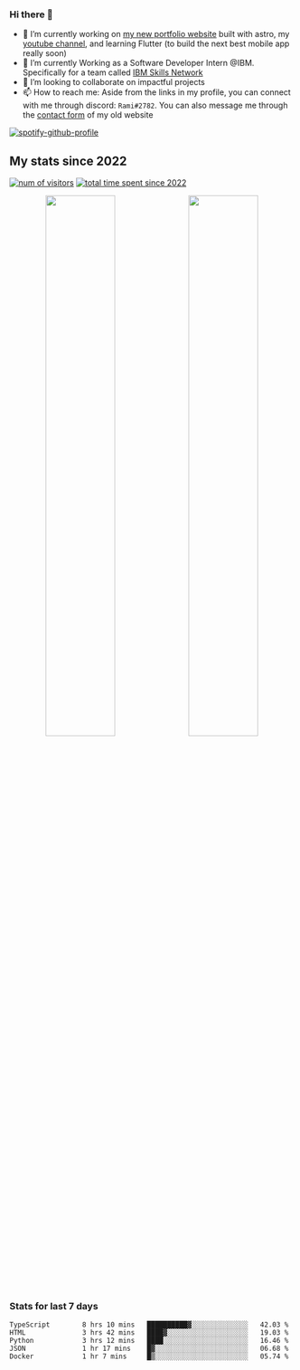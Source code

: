 ### Hi there 👋
- 🔭 I’m currently working on [my new portfolio website](https://github.com/psycho-baller/portfolio) built with astro, my [youtube channel](https://www.youtube.com/channel/UCf9CoIzXxFcwlwaNuN5_1BQ), and learning Flutter (to build the next best mobile app really soon)
- 🌱 I’m currently Working as a Software Developer Intern @IBM. Specifically for a team called [IBM Skills Network](https://skills.network/)
- 👯 I’m looking to collaborate on impactful projects
- 📫 How to reach me: Aside from the links in my profile, you can connect with me through discord: `Rami#2782`. You can also message me through the [contact form](https://rami-maalouf.vercel.app/?goTo=contact) of my old website
<!--
[![Readme Card](https://github-readme-stats.vercel.app/api/pin/?username=psycho-baller&repo=psycho-baller)](https://github.com/psycho-baller/psycho-baller)
-->
[![spotify-github-profile](https://spotify-github-profile.vercel.app/api/view?uid=317ip6uskv3ex44es6nsiywa66zm&cover_image=true&theme=novatorem&show_offline=false&background_color=121212&bar_color=53b14f&bar_color_cover=true)](https://open.spotify.com/user/317ip6uskv3ex44es6nsiywa66zm)
## My stats since 2022
[![num of visitors](https://visitor-badge.glitch.me/badge?page_id=psycho-baller.visitor-badge&left_text=Hello%20visitor%20number&style=flat-square)](https://www.youtube.com/watch?v=dQw4w9WgXcQ)
[![total time spent since 2022](https://wakatime.com/badge/user/33addb7e-f5e6-470b-a55b-0a8babc62ebb.svg?style=flat-square)](https://wakatime.com/@psychoballer)
<div float="left" align="center">
  <img src="https://github-readme-stats.vercel.app/api?username=psycho-baller&show_icons=true&count_private=true&hide_border=true&include_all_commits=true&theme=blue-green" width="49.5%" />
  <img src="https://github-readme-stats.vercel.app/api/top-langs/?username=psycho-baller&layout=compact&langs_count=6&theme=blue-green&hide_border=true" width="49.5%" /> 
</div>

### Stats for last 7 days
<!--START_SECTION:waka-->

```text
TypeScript        8 hrs 10 mins   ██████████▓░░░░░░░░░░░░░░   42.03 %
HTML              3 hrs 42 mins   ████▓░░░░░░░░░░░░░░░░░░░░   19.03 %
Python            3 hrs 12 mins   ████░░░░░░░░░░░░░░░░░░░░░   16.46 %
JSON              1 hr 17 mins    █▓░░░░░░░░░░░░░░░░░░░░░░░   06.68 %
Docker            1 hr 7 mins     █▒░░░░░░░░░░░░░░░░░░░░░░░   05.74 %
```

<!--END_SECTION:waka-->

